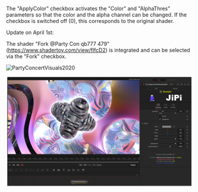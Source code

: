 <!-- +++ DO NOT REMOVE THIS COMMENT +++ DO NOT ADD OR EDIT ANY TEXT BEFORE THIS LINE +++ IT WOULD BE A REALLY BAD IDEA +++ -->

The "ApplyColor" checkbox activates the "Color" and "AlphaThres" parameters so that the color and the alpha channel can be changed. If the checkbox is switched off (0), this corresponds to the original shader.

Update on April 1st:

The shader "Fork @Party Con qb777 479" (https://www.shadertoy.com/view/flfcD2) is integrated and can be selected via the "Fork" checkbox.

![PartyConcertVisuals2020](https://user-images.githubusercontent.com/78935215/160671987-d4ac1490-4fb8-4ba7-8182-2956bc8d8cdc.gif)

[![Thumbnail](PartyConcertVisuals2020.png)](https://www.shadertoy.com/view/WtscW4 "View on Shadertoy.com")

<!-- +++ DO NOT REMOVE THIS COMMENT +++ DO NOT EDIT ANY TEXT THAT COMES AFTER THIS LINE +++ TRUST ME: JUST DON'T DO IT +++ -->
